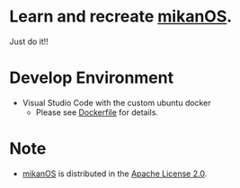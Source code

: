 # Learn and recreate [mikanOS](https://github.com/uchan-nos/mikanos).
Just do it!!

# Develop Environment
- Visual Studio Code with the custom ubuntu docker
  - Please see [Dockerfile](https://github.com/isofurabon/learn-mikanOS/blob/main/.devcontainer/Dockerfile) for details.

# Note
 - [mikanOS](https://github.com/uchan-nos/mikanos) is distributed in the [Apache License 2.0](http://www.apache.org/licenses/LICENSE-2.0.txt).